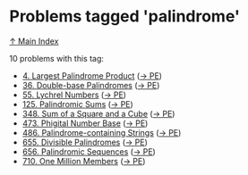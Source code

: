 # Problems tagged 'palindrome'

[↑ Main Index](../README.md)

10 problems with this tag:

- [4. Largest Palindrome Product](../problems/4.md) ([→ PE](https://projecteuler.net/problem=4))
- [36. Double-base Palindromes](../problems/36.md) ([→ PE](https://projecteuler.net/problem=36))
- [55. Lychrel Numbers](../problems/55.md) ([→ PE](https://projecteuler.net/problem=55))
- [125. Palindromic Sums](../problems/125.md) ([→ PE](https://projecteuler.net/problem=125))
- [348. Sum of a Square and a Cube](../problems/348.md) ([→ PE](https://projecteuler.net/problem=348))
- [473. Phigital Number Base](../problems/473.md) ([→ PE](https://projecteuler.net/problem=473))
- [486. Palindrome-containing Strings](../problems/486.md) ([→ PE](https://projecteuler.net/problem=486))
- [655. Divisible Palindromes](../problems/655.md) ([→ PE](https://projecteuler.net/problem=655))
- [656. Palindromic Sequences](../problems/656.md) ([→ PE](https://projecteuler.net/problem=656))
- [710. One Million Members](../problems/710.md) ([→ PE](https://projecteuler.net/problem=710))
